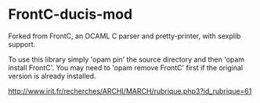 FrontC-ducis-mod
================

Forked from FrontC, an OCAML C parser and pretty-printer, with sexplib support.

To use this library simply 'opam pin' the source directory and then 'opam install FrontC'. You may need to 'opam remove FrontC' first if the original version is already installed.

http://www.irit.fr/recherches/ARCHI/MARCH/rubrique.php3?id_rubrique=61
